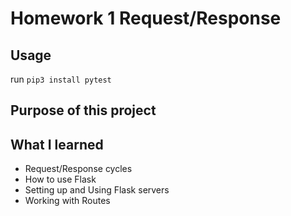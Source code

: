 # Homework 1 Request/Response

## Usage

run `pip3 install pytest `

## Purpose of this project


## What I learned
- Request/Response cycles
- How to use Flask
- Setting up and Using Flask servers
- Working with Routes

